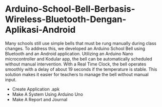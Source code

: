 # Arduino-School-Bell-Berbasis-Wireless-Bluetooth-Dengan-Aplikasi-Android
Many schools still use simple bells that must be rung manually during class changes. To address this, we developed an Arduino School Bell using Bluetooth and an Android application. Utilizing an Arduino Nano microcontroller and Kodular app, the bell can be automatically scheduled without manual intervention. With a Real Time Clock, the bell operates smoothly with a delay of about 19 seconds if the temperature is stable. This solution makes it easier for teachers to manage the bell without manual input.

- Create Application .apk
- Make A System Using Arduino Uno
- Make A Report and Journal
